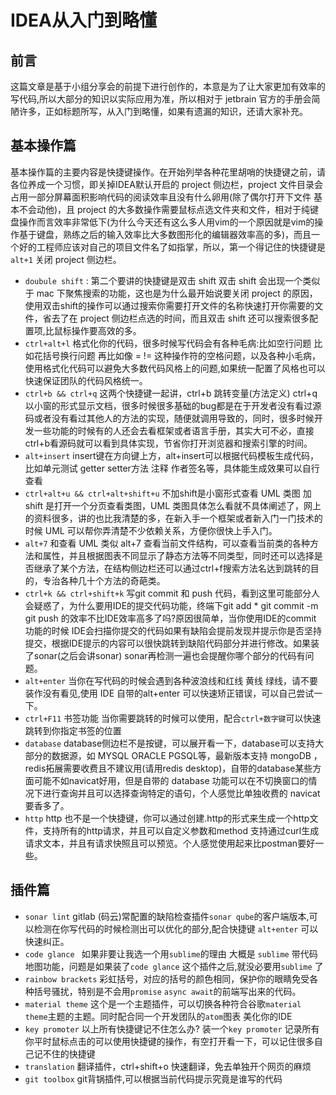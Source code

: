 # IDEA从入门到略懂

## 前言

这篇文章是基于小组分享会的前提下进行创作的，本意是为了让大家更加有效率的写代码,所以大部分的知识以实际应用为准，所以相对于 jetbrain 官方的手册会简陋许多，正如标题所写，从入门到略懂，如果有遗漏的知识，还请大家补充。

## 基本操作篇

基本操作篇的主要内容是快捷键操作。在开始列举各种花里胡哨的快捷键之前，请各位养成一个习惯，即关掉IDEA默认开启的 project 侧边栏，project 文件目录会占用一部分屏幕面积影响代码的阅读效率且没有什么卵用(除了偶尔打开下文件 基本不会动他)，且 project 的大多数操作需要鼠标点选文件夹和文件，相对于纯键盘操作而言效率非常低下(为什么今天还有这么多人用vim的一个原因就是vim的操作基于键盘，熟练之后的输入效率比大多数图形化的编辑器效率高的多)，而且一个好的工程师应该对自己的项目文件名了如指掌，所以，第一个得记住的快捷键是 `alt+1` 关闭 project 侧边栏。

* `doubule shift` : 第二个要讲的快捷键是双击 shift  双击 shift 会出现一个类似于 mac 下聚焦搜索的功能，这也是为什么最开始说要关闭 project 的原因，使用双击shift的操作可以通过搜索你需要打开文件的名称快速打开你需要的文件，省去了在 project 侧边栏点选的时间，而且双击 shift 还可以搜索很多配置项,比鼠标操作要高效的多。
* `ctrl+alt+l` 格式化你的代码，很多时候写代码会有各种毛病:比如空行问题 比如花括号换行问题 再比如像 = != 这种操作符的空格问题，以及各种小毛病，使用格式化代码可以避免大多数代码风格上的问题,如果统一配置了风格也可以快速保证团队的代码风格统一。
* `ctrl+b && ctrl+q` 这两个快捷键一起讲，ctrl+b 跳转变量(方法定义) ctrl+q 以小窗的形式显示文档，很多时候很多基础的bug都是在于开发者没有看过源码或者没有看过其他人的方法的实现，随便就调用导致的，同时，很多时候开发一些功能的时候有的人还会去看框架或者语言手册，其实大可不必，直接ctrl+b看源码就可以看到具体实现，节省你打开浏览器和搜索引擎的时间。
* `alt+insert`  insert键在方向键上方，alt+insert可以根据代码模板生成代码，比如单元测试 getter setter方法 注释 作者签名等，具体能生成效果可以自行查看
* `ctrl+alt+u && ctrl+alt+shift+u` 不加shift是小窗形式查看 UML 类图 加 shift 是打开一个分页查看类图，UML 类图具体怎么看就不具体阐述了，网上的资料很多，讲的也比我清楚的多，在新入手一个框架或者新入门一门技术的时候 UML 可以帮你弄清楚不少依赖关系，方便你很快上手入门。
* `alt+7` 和查看 UML 类似 alt+7 查看当前文件结构，可以查看当前类的各种方法和属性，并且根据图表不同显示了静态方法等不同类型，同时还可以选择是否继承了某个方法，在结构侧边栏还可以通过ctrl+f搜索方法名达到跳转的目的，专治各种几十个方法的奇葩类。
* `ctrl+k && ctrl+shift+k` 写git commit 和 push 代码，看到这里可能部分人会疑惑了，为什么要用IDE的提交代码功能，终端下git add * git commit -m git push 的效率不比IDE效率高多了吗?原因很简单，当你使用IDE的commit 功能的时候 IDE会扫描你提交的代码如果有缺陷会提前发现并提示你是否坚持提交，根据IDE提示的内容可以很快跳转到缺陷代码部分并进行修改。如果装了sonar(之后会讲sonar) sonar再检测一遍也会提醒你哪个部分的代码有问题。
* `alt+enter` 当你在写代码的时候会遇到各种波浪线和红线 黄线 绿线，请不要装作没有看见,使用 IDE 自带的alt+enter 可以快速矫正错误，可以自己尝试一下。
* `ctrl+F11` 书签功能 当你需要跳转的时候可以使用，配合`ctrl+数字键`可以快速跳转到你指定书签的位置
* `database` database侧边栏不是按键，可以展开看一下，database可以支持大部分的数据源，如 MYSQL ORACLE PGSQL等，最新版本支持 mongoDB ，redis拓展需要收费且不建议用(请用redis desktop)，自带的database某些方面可能不如navicat好用，但是自带的 database 功能可以在不切换窗口的情况下进行查询并且可以选择查询特定的语句，个人感觉比单独收费的 navicat 要香多了。
* `http` http 也不是一个快捷键，你可以通过创建.http的形式来生成一个http文件，支持所有的http请求，并且可以自定义参数和method 支持通过curl生成请求文本，并且有请求快照且可以预览。个人感觉使用起来比postman要好一些。

## 插件篇 



* `sonar lint` gitlab (码云)常配置的缺陷检查插件`sonar qube`的客户端版本,可以检测在你写代码的时候检测出可以优化的部分,配合快捷键 `alt+enter` 可以快速纠正。
* `code glance ` 如果非要让我选一个用`sublime`的理由 大概是 `sublime` 带代码地图功能，问题是如果装了`code glance` 这个插件之后,就没必要用`sublime` 了
* `rainbow brackets` 彩虹括号，对应的括号的颜色相同，保护你的眼睛免受各种括号骚扰，特别是不会用`promise` `async await`的前端写出来的代码。
* `material theme` 这个是一个主题插件，可以切换各种符合谷歌`material theme`主题的主题。同时配合同一个开发团队的`atom`图表 美化你的IDE
* `key promoter` 以上所有快捷键记不住怎么办? 装一个`key promoter` 记录所有你平时鼠标点击的可以使用快捷键的操作，有空打开看一下，可以记住很多自己记不住的快捷键
* `translation` 翻译插件，ctrl+shift+o 快速翻译，免去单独开个网页的麻烦
* `git toolbox` git背锅插件,可以根据当前代码提示究竟是谁写的代码

